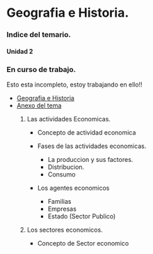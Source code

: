 # Geografia e Historia.

### Indice del temario.

#### Unidad 2
<!-- UIkit CSS -->
<link rel="stylesheet" href="https://cdn.jsdelivr.net/npm/uikit@3.5.7/dist/css/uikit.min.css" />

<!-- UIkit JS -->
<script src="https://cdn.jsdelivr.net/npm/uikit@3.5.7/dist/js/uikit.min.js"></script>
<script src="https://cdn.jsdelivr.net/npm/uikit@3.5.7/dist/js/uikit-icons.min.js"></script>


<div uk-alert>  <a class="uk-alert-close" uk-close></a>  <h3>En curso de trabajo.</h3>  <p>Esto esta incompleto, estoy trabajando en ello!!</p>  </div>


<!-- 3. Have fun! -->
<ul class="uk-breadcrumb">  <li><a href="#">Geografia e Historia</a></li>  <li><a href="#">Anexo del tema</a></li>  

1. Las actividades Economicas.
	- Concepto de actividad economica
	- Fases de las actividades economicas.
		- La produccion y sus factores.
		-  Distribucion.
		- Consumo
	
	- Los agentes economicos
		-  Familias
		- Empresas
		- Estado (Sector Publico)

2. Los sectores economicos.
	- Concepto de Sector economico  
